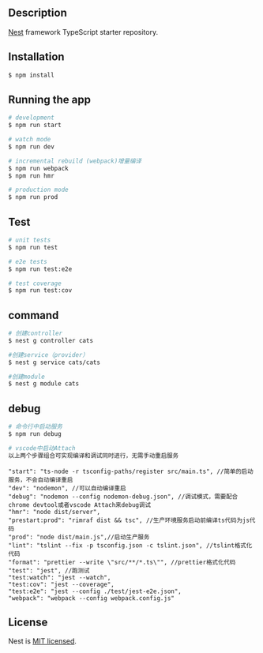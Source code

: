 ## Description

[Nest](https://github.com/nestjs/nest) framework TypeScript starter repository.

## Installation

```bash
$ npm install
```

## Running the app

```bash
# development
$ npm run start

# watch mode
$ npm run dev

# incremental rebuild (webpack)增量编译
$ npm run webpack
$ npm run hmr

# production mode
$ npm run prod
```

## Test

```bash
# unit tests
$ npm run test

# e2e tests
$ npm run test:e2e

# test coverage
$ npm run test:cov
```

## command

```bash
# 创建controller
$ nest g controller cats

#创建service（provider）
$ nest g service cats/cats

#创建module
$ nest g module cats
```

## debug

```bash
# 命令行中启动服务
$ npm run debug

# vscode中启动Attach
以上两个步骤组合可实现编译和调试同时进行，无需手动重启服务

```

```
"start": "ts-node -r tsconfig-paths/register src/main.ts", //简单的启动服务，不会自动编译重启
"dev": "nodemon", //可以自动编译重启
"debug": "nodemon --config nodemon-debug.json", //调试模式，需要配合chrome devtool或者vscode Attach来debug调试
"hmr": "node dist/server",
"prestart:prod": "rimraf dist && tsc", //生产环境服务启动前编译ts代码为js代码
"prod": "node dist/main.js",//启动生产服务
"lint": "tslint --fix -p tsconfig.json -c tslint.json", //tslint格式化代码
"format": "prettier --write \"src/**/*.ts\"", //prettier格式化代码
"test": "jest", //跑测试
"test:watch": "jest --watch",
"test:cov": "jest --coverage",
"test:e2e": "jest --config ./test/jest-e2e.json",
"webpack": "webpack --config webpack.config.js"
```

## License

  Nest is [MIT licensed](LICENSE).
